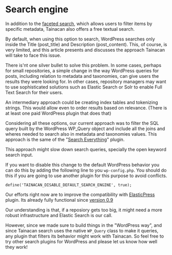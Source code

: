 # Search engine

In addition to the [faceted search](faceted-search.md), which allows users to filter items by specific metadata, Tainacan also offers a free textual search.

By default, when using this option to search, WordPress searches only inside the Title (post_title) and Description (post_content). This, of course, is very limited, and this article presents and discusses the approach Tainacan will take to face this issue.

There is'nt one silver bullet to solve this problem. In some cases, perhaps for small repositories, a simple change in the way WordPress queries for posts, including relation to metadata and taxonomies, can give users the results they were looking for. In other cases, repository managers may want to use sophisticated solutions such as Elastic Search or Solr to enable Full Text Search for their users.

An intermediary approach could be creating index tables and tokenizing strings. This would allow even to order results based on relevance. (There is at least one paid WordPress plugin that does that)

Considering all these options, our current approach was to filter the SQL query built by the WordPress WP_Query object and include all the joins and wheres needed to search also in metadata and taxonomies values. This approach is the same of the "[Search Everything](https://wordpress.org/plugins/search-everything/)" plugin.

This approach might slow down search queries, specially the open keyword search input.

If you want to disable this change to the default WordPress behavior you can do this by adding the following line to you `wp-config.php`. You should do this if you are going to use another plugin for this purpose to avoid conflicts.

```
define('TAINACAN_DISABLE_DEFAULT_SEARCH_ENGINE', true);
```
Our efforts right now are to improve the compatibility with [ElasticPress](https://wordpress.org/plugins/elasticpress/) plugin. Its already fully functional since [version 0.9](https://tainacan.org/blog/2019/05/20/tainacan-beta-0-9-elastic-search-new-gutenberg-block-and-importers/)


Our understanding is that, if a reposiory gets too big, it might need a more robust infrastructure and Elastic Search is our call.

However, since we made sure to build things in the "WordPress way", and since Tainacan search uses the native `WP_Query` class to make it queries, any plugin that filters its behavior might work with Tainacan. So feel free to try other search plugins for WordPress and please let us know how well they work!
